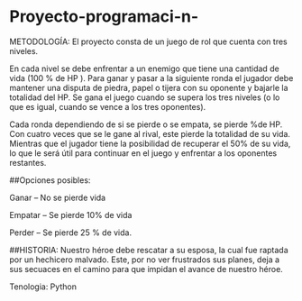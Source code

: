 # Proyecto-programaci-n-

METODOLOGÍA: El proyecto consta de un juego de rol que cuenta con tres niveles. 

En cada nivel se debe enfrentar a un enemigo que tiene una cantidad de vida (100 % de HP ). Para ganar y pasar a la siguiente ronda el jugador debe mantener una disputa de piedra, papel o tijera con su oponente y bajarle la totalidad del HP. Se gana el juego cuando se supera los tres niveles (o lo que es igual, cuando se vence  a los tres oponentes).  


Cada ronda dependiendo de si se pierde o se empata, se pierde %de HP. Con cuatro veces que se le gane al rival, este pierde la totalidad de su vida. Mientras que el jugador tiene la posibilidad de recuperar el 50% de su vida, lo que le será útil para continuar en el juego y enfrentar a los oponentes restantes. 


##Opciones posibles:

Ganar – No se pierde vida  

Empatar  – Se pierde 10% de vida 

Perder – Se pierde 25 % de vida. 


##HISTORIA: Nuestro héroe debe rescatar a su esposa, la cual fue raptada por un hechicero malvado. Este, por no ver frustrados sus planes, deja a sus secuaces en el camino para que impidan el avance de nuestro héroe.

Tenologia: Python
